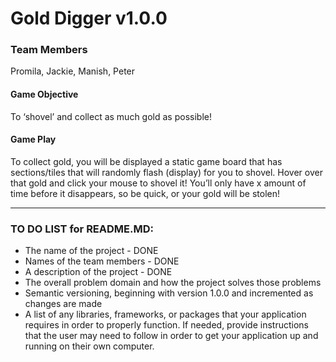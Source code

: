 # Gold Digger v1.0.0

### Team Members
Promila, Jackie, Manish, Peter

#### Game Objective
To ‘shovel’ and collect as much gold as possible!

#### Game Play
To collect gold, you will be displayed a static game board that has sections/tiles that will randomly flash (display) for you to shovel. Hover over that gold and click your mouse to shovel it! You’ll only have x amount of time before it disappears, so be quick, or your gold will be stolen!

---

### TO DO LIST for README.MD:

* The name of the project - DONE
* Names of the team members - DONE
* A description of the project - DONE
* The overall problem domain and how the project solves those problems
* Semantic versioning, beginning with version 1.0.0 and incremented as changes are made
* A list of any libraries, frameworks, or packages that your application requires in order to properly function. If needed, provide instructions that the user may need to follow in order to get your application up and running on their own computer.
